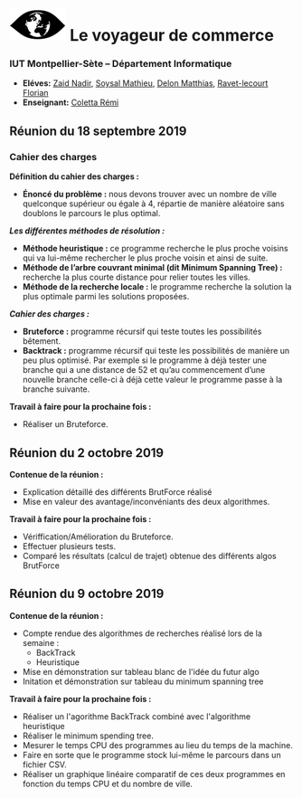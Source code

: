 # ![](logo-voyageur.png) Le voyageur de commerce 
### IUT Montpellier-Sète – Département Informatique
* **Eléves:** [Zaid Nadir](mailto:nadir.zaid@umontpellier.fr), [Soysal Mathieu](mailto:mathieu.soysal@umontpellier.fr), [Delon Matthias](mailto:matthias.delon@umontpellier.fr), [Ravet-lecourt Florian](mailto:florian.ravet-lecourt@umontpellier.fr)
* **Enseignant:** [Coletta Rémi](mailto:remi.coletta@umontpellier.fr)

Réunion du 18 septembre 2019
----------------------------

### Cahier des charges

**Définition du cahier des charges :**

  * **Énoncé du problème :** nous devons trouver avec un nombre de ville quelconque supérieur ou égale à 4, répartie de manière aléatoire sans doublons le parcours le plus optimal. 

***Les différentes méthodes de résolution :***

  * **Méthode heuristique :** ce programme recherche le plus proche voisins qui va lui-même rechercher le plus proche voisin et ainsi de suite.
  * **Méthode de l’arbre couvrant minimal (dit Minimum Spanning Tree) :** recherche la plus courte distance pour relier toutes les villes.
  * **Méthode de la recherche locale :** le programme recherche la solution la plus optimale parmi les solutions proposées.


***Cahier des charges :***

  * **Bruteforce :** programme récursif qui teste toutes les possibilités bêtement. 
  * **Backtrack :** programme récursif qui teste les possibilités de manière un peu plus optimisé. Par exemple si le programme à déjà tester une branche qui a une distance de 52 et qu’au commencement d’une nouvelle branche celle-ci à déjà cette valeur le programme passe à la branche suivante.
  
  
  **Travail à faire pour la prochaine fois :**
  
  * Réaliser un Bruteforce.
  
  
   Réunion du 2 octobre 2019 
  -------------------------
  
   **Contenue de la réunion :**
   
   * Explication détaillé des différents BrutForce réalisé
   * Mise en valeur des avantage/inconvéniants des deux algorithmes.
  
   **Travail à faire pour la prochaine fois :**
   
   * Vériffication/Amélioration du Bruteforce.
   * Effectuer plusieurs tests.
   * Comparé les résultats (calcul de trajet) obtenue des différents algos BrutForce
   
  Réunion du 9 octobre 2019 
  -------------------------  
  
   **Contenue de la réunion :**
   
   * Compte rendue des algorithmes de recherches réalisé lors de la semaine :
       - BackTrack
       - Heuristique
   * Mise en démonstration sur tableau blanc de l'idée du futur algo
   * Initation et démonstration sur tableau du minimum spanning tree
  
  **Travail à faire pour la prochaine fois :**

* Réaliser un l'agorithme BackTrack combiné avec l'algorithme heuristique
* Réaliser le minimum spending tree.
* Mesurer le temps CPU des programmes au lieu du temps de la machine.
* Faire en sorte que le programme stock lui-même le parcours dans un fichier CSV.
* Réaliser un graphique linéaire comparatif de ces deux programmes en fonction du temps CPU et du nombre de ville.

